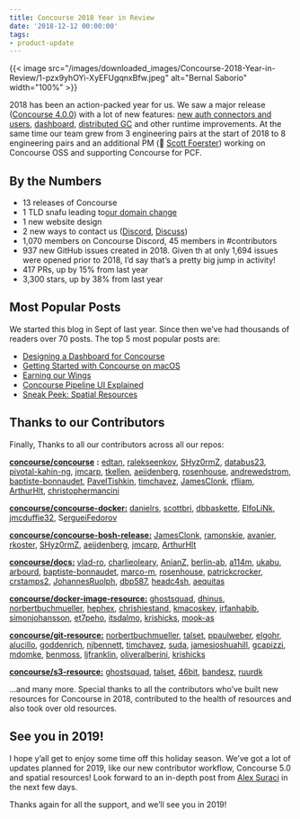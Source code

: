 ```yaml
---
title: Concourse 2018 Year in Review
date: '2018-12-12 00:00:00'
tags:
- product-update
---
```


{{< image src="/images/downloaded_images/Concourse-2018-Year-in-Review/1-pzx9yhOYi-XyEFUgqnxBfw.jpeg" alt="Bernal Saborio" width="100%" >}}

2018 has been an action-packed year for us. We saw a major release ([Concourse 4.0.0](https://concourse-ci.org/download.html#v400)) with a lot of new features: [new auth connectors and users](https://medium.com/concourse-ci/oh-auth-f4fe68438171), [dashboard](https://medium.com/concourse-ci/designing-a-dashboard-for-concourse-fe2e03248751), [distributed GC](https://medium.com/concourse-ci/distributed-garbage-collection-ae3867ab5438) and other runtime improvements. At the same time our team grew from 3 engineering pairs at the start of 2018 to 8 engineering pairs and an additional PM (👋 [Scott Foerster](https://medium.com/u/86d0fa097bb9)) working on Concourse OSS and supporting Concourse for PCF.

## By the Numbers

- 13 releases of Concourse
- 1 TLD snafu leading to[our domain change](https://medium.com/concourse-ci/were-switchin-domains-5597dcd0b48b)
- 1 new website design
- 2 new ways to contact us ([Discord](https://discord.gg/MeRxXKW), [Discuss](https://discuss.concourse-ci.org/))
- 1,070 members on Concourse Discord, 45 members in #contributors
- 937 new GitHub issues created in 2018. Given th at only 1,694 issues were opened prior to 2018, I’d say that’s a pretty big jump in activity!
- 417 PRs, up by 15% from last year
- 3,300 stars, up by 38% from last year

## Most Popular Posts

We started this blog in Sept of last year. Since then we’ve had thousands of readers over 70 posts. The top 5 most popular posts are:

- [Designing a Dashboard for Concourse](https://medium.com/concourse-ci/designing-a-dashboard-for-concourse-fe2e03248751)
- [Getting Started with Concourse on macOS](https://medium.com/me/stats/post/fb3a49a8e6b4)
- [Earning our Wings](https://medium.com/me/stats/post/a0c307fa73e6)
- [Concourse Pipeline UI Explained](https://medium.com/concourse-ci/concourse-pipeline-ui-explained-87dfeea83553)
- [Sneak Peek: Spatial Resources](https://medium.com/concourse-ci/sneak-peek-spatial-resources-d0eed9bb3fa)

## Thanks to our Contributors

Finally, Thanks to all our contributors across all our repos:

[**concourse/concourse**](https://github.com/concourse/concourse/graphs/contributors?from=2018-01-01&to=2018-12-12&type=c) **:** [edtan](https://github.com/edtan), [ralekseenkov](https://github.com/ralekseenkov), [SHyz0rmZ](https://github.com/SHyx0rmZ), [databus23](https://github.com/databus23), [pivotal-kahin-ng](https://github.com/pivotal-kahin-ng), [jmcarp](https://github.com/jmcarp), [tkellen](https://github.com/tkellen), [aeijdenberg](https://github.com/aeijdenberg), [rosenhouse](https://github.com/rosenhouse), [andrewedstrom](https://github.com/andrewedstrom), [baptiste-bonnaudet](https://github.com/baptiste-bonnaudet), [PavelTishkin](http://PavelTishkin), [timchavez](https://github.com/timrchavez), [JamesClonk](https://github.com/JamesClonk), [rfliam](https://github.com/rfliam), [ArthurHlt](https://github.com/ArthurHlt), [christophermancini](https://github.com/christophermancini)

[**concourse/concourse-docker:**](https://github.com/concourse/concourse-docker/graphs/contributors?from=2018-01-01&to=2018-12-12&type=c) [danielrs](https://github.com/danielrs), [scottbri](https://github.com/scottbri), [dbbaskette](https://github.com/dbbaskette), [ElfoLiNk](https://github.com/ElfoLiNk), [jmcduffie32](https://github.com/jmcduffie32), S[ergueiFedorov](https://github.com/SergueiFedorov)

[**concourse/concourse-bosh-release:**](https://github.com/concourse/concourse-bosh-release/graphs/contributors?from=2018-01-01&to=2018-12-12&type=c) [JamesClonk](https://github.com/JamesClonk), [ramonskie](https://github.com/ramonskie), [avanier](https://github.com/avanier), [rkoster](https://github.com/rkoster), [SHyz0rmZ](https://github.com/SHyx0rmZ), [aeijdenberg](https://github.com/aeijdenberg), [jmcarp](https://github.com/jmcarp), [ArthurHlt](https://github.com/ArthurHlt)

[**concourse/docs:**](https://github.com/concourse/docs/graphs/contributors?from=2018-01-01&to=2018-12-12&type=c) [vlad-ro](https://github.com/vlad-ro), [charlieoleary](https://github.com/charlieoleary), [AnianZ](https://github.com/AnianZ), [berlin-ab](https://github.com/berlin-ab), [a114m](https://github.com/a114m), [ukabu](https://github.com/ukabu), [arbourd](https://github.com/arbourd), [baptiste-bonnaudet](https://github.com/baptiste-bonnaudet), [marco-m](https://github.com/marco-m), [rosenhouse](https://github.com/rosenhouse), [patrickcrocker](https://github.com/patrickcrocker), [crstamps2](https://github.com/crstamps2), [JohannesRuolph](https://github.com/JohannesRudolph), [dbp587](https://github.com/dpb587), [headc4sh](https://github.com/headcr4sh), [aequitas](https://github.com/aequitas)

[**concourse/docker-image-resource:**](https://github.com/concourse/docker-image-resource/graphs/contributors?from=2018-01-01&to=2018-12-12&type=c) [ghostsquad](https://github.com/ghostsquad), [dhinus](https://github.com/dhinus), [norbertbuchmueller](https://github.com/norbertbuchmueller), [hephex](https://github.com/hephex), [chrishiestand](https://github.com/chrishiestand), [kmacoskey](https://github.com/kmacoskey), [irfanhabib](https://github.com/irfanhabib), [simonjohansson](https://github.com/simonjohansson), [et7peho](https://github.com/et7peho), [itsdalmo](https://github.com/itsdalmo), [krishicks](https://github.com/krishicks), [mook-as](https://github.com/mook-as)

[**concourse/git-resource:**](https://github.com/concourse/git-resource/graphs/contributors?from=2018-01-01&to=2018-12-12&type=c) [norbertbuchmueller](https://github.com/norbertbuchmueller), [talset](https://github.com/talset), [ppaulweber](https://github.com/ppaulweber), [elgohr](https://github.com/elgohr), [alucillo](https://github.com/alucillo), [goddenrich](https://github.com/goddenrich), [njbennett](https://github.com/njbennett), [timchavez](https://github.com/timrchavez), [suda](https://github.com/suda), [jamesjoshuahill](https://github.com/jamesjoshuahill), [gcapizzi](https://github.com/gcapizzi), [mdomke](https://github.com/mdomke), [benmoss](https://github.com/benmoss), [ljfranklin](https://github.com/ljfranklin), [oliveralberini](https://github.com/oliverralbertini), [krishicks](https://github.com/krishicks)

[**concourse/s3-resource:**](https://github.com/concourse/s3-resource/graphs/contributors?from=2018-01-01&to=2018-12-12&type=c) [ghostsquad](https://github.com/ghostsquad), [talset](https://github.com/talset), [46bit](https://github.com/46bit), [bandesz](https://github.com/bandesz), [ruurdk](https://github.com/ruurdk)

…and many more. Special thanks to all the contributors who’ve built new resources for Concourse in 2018, contributed to the health of resources and also took over old resources.

## See you in 2019!

I hope y’all get to enjoy some time off this holiday season. We’ve got a lot of updates planned for 2019, like our new contributor workflow, Concourse 5.0 and spatial resources! Look forward to an in-depth post from [Alex Suraci](https://medium.com/u/263a63b2f209) in the next few days.

Thanks again for all the support, and we’ll see you in 2019!

